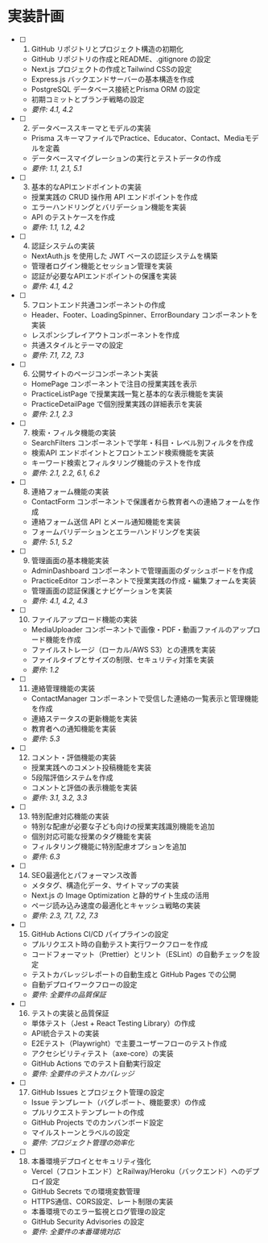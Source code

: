 # 実装計画

- [ ] 1. GitHub リポジトリとプロジェクト構造の初期化
  - GitHub リポジトリの作成とREADME、.gitignore の設定
  - Next.js プロジェクトの作成とTailwind CSSの設定
  - Express.js バックエンドサーバーの基本構造を作成
  - PostgreSQL データベース接続とPrisma ORM の設定
  - 初期コミットとブランチ戦略の設定
  - _要件: 4.1, 4.2_

- [ ] 2. データベーススキーマとモデルの実装
  - Prisma スキーマファイルでPractice、Educator、Contact、Mediaモデルを定義
  - データベースマイグレーションの実行とテストデータの作成
  - _要件: 1.1, 2.1, 5.1_

- [ ] 3. 基本的なAPIエンドポイントの実装
  - 授業実践の CRUD 操作用 API エンドポイントを作成
  - エラーハンドリングとバリデーション機能を実装
  - API のテストケースを作成
  - _要件: 1.1, 1.2, 4.2_

- [ ] 4. 認証システムの実装
  - NextAuth.js を使用した JWT ベースの認証システムを構築
  - 管理者ログイン機能とセッション管理を実装
  - 認証が必要なAPIエンドポイントの保護を実装
  - _要件: 4.1, 4.2_

- [ ] 5. フロントエンド共通コンポーネントの作成
  - Header、Footer、LoadingSpinner、ErrorBoundary コンポーネントを実装
  - レスポンシブレイアウトコンポーネントを作成
  - 共通スタイルとテーマの設定
  - _要件: 7.1, 7.2, 7.3_

- [ ] 6. 公開サイトのページコンポーネント実装
  - HomePage コンポーネントで注目の授業実践を表示
  - PracticeListPage で授業実践一覧と基本的な表示機能を実装
  - PracticeDetailPage で個別授業実践の詳細表示を実装
  - _要件: 2.1, 2.3_

- [ ] 7. 検索・フィルタ機能の実装
  - SearchFilters コンポーネントで学年・科目・レベル別フィルタを作成
  - 検索API エンドポイントとフロントエンド検索機能を実装
  - キーワード検索とフィルタリング機能のテストを作成
  - _要件: 2.1, 2.2, 6.1, 6.2_

- [ ] 8. 連絡フォーム機能の実装
  - ContactForm コンポーネントで保護者から教育者への連絡フォームを作成
  - 連絡フォーム送信 API とメール通知機能を実装
  - フォームバリデーションとエラーハンドリングを実装
  - _要件: 5.1, 5.2_

- [ ] 9. 管理画面の基本機能実装
  - AdminDashboard コンポーネントで管理画面のダッシュボードを作成
  - PracticeEditor コンポーネントで授業実践の作成・編集フォームを実装
  - 管理画面の認証保護とナビゲーションを実装
  - _要件: 4.1, 4.2, 4.3_

- [ ] 10. ファイルアップロード機能の実装
  - MediaUploader コンポーネントで画像・PDF・動画ファイルのアップロード機能を作成
  - ファイルストレージ（ローカル/AWS S3）との連携を実装
  - ファイルタイプとサイズの制限、セキュリティ対策を実装
  - _要件: 1.2_

- [ ] 11. 連絡管理機能の実装
  - ContactManager コンポーネントで受信した連絡の一覧表示と管理機能を作成
  - 連絡ステータスの更新機能を実装
  - 教育者への通知機能を実装
  - _要件: 5.3_

- [ ] 12. コメント・評価機能の実装
  - 授業実践へのコメント投稿機能を実装
  - 5段階評価システムを作成
  - コメントと評価の表示機能を実装
  - _要件: 3.1, 3.2, 3.3_

- [ ] 13. 特別配慮対応機能の実装
  - 特別な配慮が必要な子ども向けの授業実践識別機能を追加
  - 個別対応可能な授業のタグ機能を実装
  - フィルタリング機能に特別配慮オプションを追加
  - _要件: 6.3_

- [ ] 14. SEO最適化とパフォーマンス改善
  - メタタグ、構造化データ、サイトマップの実装
  - Next.js の Image Optimization と静的サイト生成の活用
  - ページ読み込み速度の最適化とキャッシュ戦略の実装
  - _要件: 2.3, 7.1, 7.2, 7.3_

- [ ] 15. GitHub Actions CI/CD パイプラインの設定
  - プルリクエスト時の自動テスト実行ワークフローを作成
  - コードフォーマット（Prettier）とリント（ESLint）の自動チェックを設定
  - テストカバレッジレポートの自動生成と GitHub Pages での公開
  - 自動デプロイワークフローの設定
  - _要件: 全要件の品質保証_

- [ ] 16. テストの実装と品質保証
  - 単体テスト（Jest + React Testing Library）の作成
  - API統合テストの実装
  - E2Eテスト（Playwright）で主要ユーザーフローのテスト作成
  - アクセシビリティテスト（axe-core）の実装
  - GitHub Actions でのテスト自動実行設定
  - _要件: 全要件のテストカバレッジ_

- [ ] 17. GitHub Issues とプロジェクト管理の設定
  - Issue テンプレート（バグレポート、機能要求）の作成
  - プルリクエストテンプレートの作成
  - GitHub Projects でのカンバンボード設定
  - マイルストーンとラベルの設定
  - _要件: プロジェクト管理の効率化_

- [ ] 18. 本番環境デプロイとセキュリティ強化
  - Vercel（フロントエンド）とRailway/Heroku（バックエンド）へのデプロイ設定
  - GitHub Secrets での環境変数管理
  - HTTPS通信、CORS設定、レート制限の実装
  - 本番環境でのエラー監視とログ管理の設定
  - GitHub Security Advisories の設定
  - _要件: 全要件の本番環境対応_